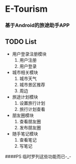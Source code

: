 # E-Tourism
### 基于Android的旅途助手APP

## TODO List
* 用户登录注册模块
	1. 用户注册
	2. 用户登录
* 城市相关模块
	1. 城市天气
	2. 城市景区推荐
	3. 周边
* 旅途计划模块
	1. 设置旅行计划
	2. 旅行计划查看
* 朋友圈模块
	1. 查看朋友圈
	2. 发布朋友圈
* 随手笔记模块
	1. 查看笔记
	2. 写笔记

####PS
临时罗列这些功能而已-_-
